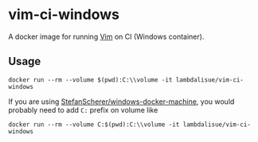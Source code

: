 # vim-ci-windows

A docker image for running [Vim][] on CI (Windows container).

## Usage

```
docker run --rm --volume $(pwd):C:\\volume -it lambdalisue/vim-ci-windows
```

If you are using [StefanScherer/windows-docker-machine](https://github.com/StefanScherer/windows-docker-machine), you would probably need to add `C:` prefix on volume like

```
docker run --rm --volume C:$(pwd):C:\\volume -it lambdalisue/vim-ci-windows
```

[Vim]: https://github.com/vim/vim
